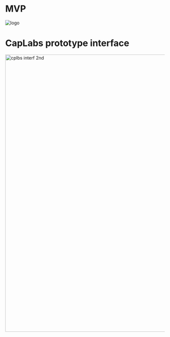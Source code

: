 # MVP
![logo](https://github.com/CapLabs-ai/MVP/assets/138379514/6bc623dc-0bd1-4ded-b376-ce54e5426946)

# CapLabs prototype interface
<img width="878" alt="cplbs interf 2nd" src="https://github.com/CapLabs-ai/MVP/assets/92258644/1550a003-8317-4e21-a13b-5f043c22e4dc">
